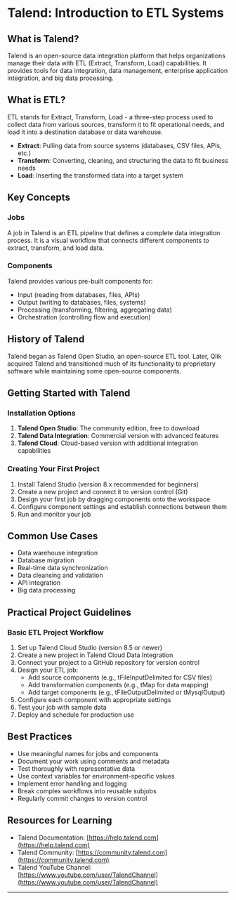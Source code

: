 # Talend: Introduction to ETL Systems

## What is Talend?
Talend is an open-source data integration platform that helps organizations manage their data with ETL (Extract, Transform, Load) capabilities. It provides tools for data integration, data management, enterprise application integration, and big data processing.

## What is ETL?
ETL stands for Extract, Transform, Load - a three-step process used to collect data from various sources, transform it to fit operational needs, and load it into a destination database or data warehouse.

- **Extract**: Pulling data from source systems (databases, CSV files, APIs, etc.)
- **Transform**: Converting, cleaning, and structuring the data to fit business needs
- **Load**: Inserting the transformed data into a target system

## Key Concepts

### Jobs
A job in Talend is an ETL pipeline that defines a complete data integration process. It is a visual workflow that connects different components to extract, transform, and load data.

### Components
Talend provides various pre-built components for:
- Input (reading from databases, files, APIs)
- Output (writing to databases, files, systems)
- Processing (transforming, filtering, aggregating data)
- Orchestration (controlling flow and execution)

## History of Talend
Talend began as Talend Open Studio, an open-source ETL tool. Later, Qlik acquired Talend and transitioned much of its functionality to proprietary software while maintaining some open-source components.

## Getting Started with Talend

### Installation Options
1. **Talend Open Studio**: The community edition, free to download
2. **Talend Data Integration**: Commercial version with advanced features
3. **Talend Cloud**: Cloud-based version with additional integration capabilities

### Creating Your First Project
1. Install Talend Studio (version 8.x recommended for beginners)
2. Create a new project and connect it to version control (Git)
3. Design your first job by dragging components onto the workspace
4. Configure component settings and establish connections between them
5. Run and monitor your job

## Common Use Cases
- Data warehouse integration
- Database migration
- Real-time data synchronization
- Data cleansing and validation
- API integration
- Big data processing

## Practical Project Guidelines

### Basic ETL Project Workflow
1. Set up Talend Cloud Studio (version 8.5 or newer)
2. Create a new project in Talend Cloud Data Integration
3. Connect your project to a GitHub repository for version control
4. Design your ETL job:
   - Add source components (e.g., tFileInputDelimited for CSV files)
   - Add transformation components (e.g., tMap for data mapping)
   - Add target components (e.g., tFileOutputDelimited or tMysqlOutput)
5. Configure each component with appropriate settings
6. Test your job with sample data
7. Deploy and schedule for production use

## Best Practices
- Use meaningful names for jobs and components
- Document your work using comments and metadata
- Test thoroughly with representative data
- Use context variables for environment-specific values
- Implement error handling and logging
- Break complex workflows into reusable subjobs
- Regularly commit changes to version control

## Resources for Learning
- Talend Documentation: [https://help.talend.com](https://help.talend.com)
- Talend Community: [https://community.talend.com](https://community.talend.com)
- Talend YouTube Channel: [https://www.youtube.com/user/TalendChannel](https://www.youtube.com/user/TalendChannel)

---


